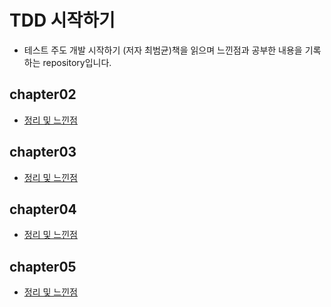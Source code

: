 # TDD 시작하기
- 테스트 주도 개발 시작하기 (저자 최범균)책을 읽으며 느낀점과 공부한 내용을 기록하는 repository입니다.

## chapter02
- [정리 및 느낀점](https://github.com/YeomJaeSeon/TDD/blob/main/src/summary/chap02/chap02_summary.md)

## chapter03
- [정리 및 느낀점](https://github.com/YeomJaeSeon/TDD/blob/main/src/summary/chap03/chap03_summary.md)

## chapter04
- [정리 및 느낀점](https://github.com/YeomJaeSeon/TDD/blob/main/src/summary/chap04/chap04_summary.md)

## chapter05
- [정리 및 느낀점](https://github.com/YeomJaeSeon/TDD/blob/main/src/summary/chap05/chap05_summary.md)
